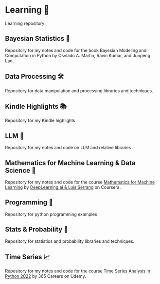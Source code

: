 # Learning 🚀

Learning repository

## Bayesian Statistics 🎲

Repository for my notes and code for the book Bayesian Modeling and Computation in Python by Osvlado A. Martin, Ravin Kumar, and Junpeng Lao.

## Data Processing 🛠️

Repository for data manipulation and processing libraries and techniques.

## Kindle Highlights 📚

Repository for my Kindle highlights

## LLM 🤖

Repository for my notes and code on LLM and relative libraries

## Mathematics for Machine Learning & Data Science 🔢

Repository for my notes and code for the course [Mathematics for Machine Learning](https://www.coursera.org/specializations/mathematics-for-machine-learning-and-data-science/) by [DeepLearning.ai & Luis Serrano](https://www.coursera.org/instructor/luis-serrano) on Coursera.

## Programming 🐍

Repository for python programming examples

## Stats & Probability 🎲

Repository for statistics and probability libraries and techniques.

## Time Series 📈

Repository for my notes and code for the course [Time Series Analysis in Python 2022](https://www.udemy.com/course/time-series-analysis-in-python/) by 365 Careers on Udemy.




